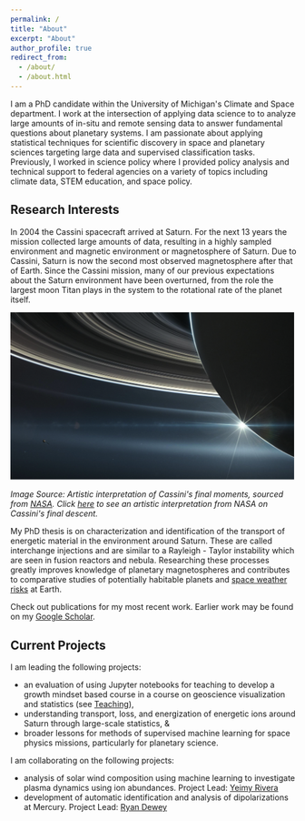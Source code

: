 ```yaml
---
permalink: /
title: "About"
excerpt: "About"
author_profile: true
redirect_from: 
  - /about/
  - /about.html
---
```


I am a PhD candidate within the University of Michigan's Climate and Space department. I work at the intersection of applying data science to to analyze large amounts of in-situ and remote sensing data to answer fundamental questions about planetary systems. I am passionate about applying statistical techniques for scientific discovery in space and planetary sciences targeting large data and supervised classification tasks. Previously, I worked in science policy where I provided policy analysis and technical support to federal agencies on a variety of topics including climate data, STEM education, and space policy.  

## Research Interests

In 2004 the Cassini spacecraft arrived at Saturn. For the next 13 years the mission collected large amounts of data, resulting in a highly sampled environment and magnetic environment or magnetosphere of Saturn. Due to Cassini, Saturn is now the second most observed magnetosphere after that of Earth. Since the Cassini mission, many of our previous expectations about the Saturn environment have been overturned, from the role the largest moon Titan plays in the system to the rotational rate of the planet itself. 

<img src="../images/CassiniMockUp.png" alt="Drawing" style="width: 500px;"/>

*Image Source: Artistic interpretation of Cassini's final moments, sourced from [NASA](https://solarsystem.nasa.gov/missions/cassini/mission/grand-finale/overview/). Click [here](https://solarsystem.nasa.gov/resources/17728/cassinis-final-plunge/) to see an artistic interpretation from NASA on Cassini's final descent.*

My PhD thesis is on characterization and identification of the transport of energetic material in the environment around Saturn. These are called interchange injections and are similar to a Rayleigh - Taylor instability which are seen in fusion reactors and nebula. Researching these processes greatly improves knowledge of planetary magnetospheres and contributes to comparative studies of potentially habitable planets and [space weather risks](https://spaceplace.nasa.gov/spaceweather/en/) at Earth.

Check out publications for my most recent work. Earlier work may be found on my [Google Scholar](https://scholar.google.com/citations?user=UdcGQbYAAAAJ&hl=en&oi=ao).

## Current Projects

I am leading the following projects: 
- an evaluation of using Jupyter notebooks for teaching to develop a growth mindset based course in a course on geoscience visualization and statistics (see [Teaching](https://astro-abby.github.io/teaching/)),
- understanding transport, loss, and energization of energetic ions around Saturn through large-scale statistics, &
- broader lessons for methods of supervised machine learning for space physics missions, particularly for planetary science.

I am collaborating on the following projects: 
- analysis of solar wind composition using machine learning to investigate plasma dynamics using ion abundances. Project Lead: [Yeimy Rivera](https://clasp.engin.umich.edu/people/yeimy-rivera/)
- development of automatic identification and analysis of dipolarizations at Mercury. Project Lead: [Ryan Dewey](https://clasp.engin.umich.edu/people/ryan-dewey/)










